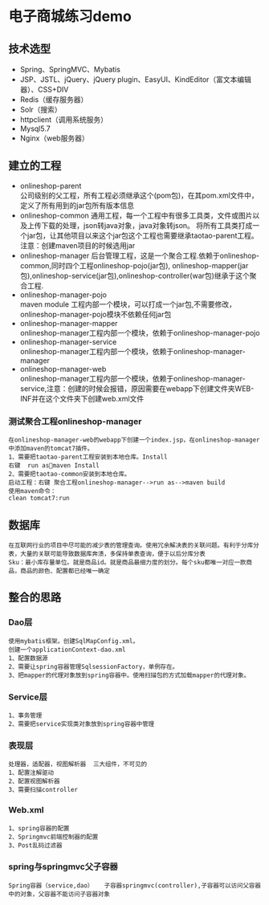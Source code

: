 # 电子商城练习demo

## 技术选型

* Spring、SpringMVC、Mybatis
* JSP、JSTL、jQuery、jQuery plugin、EasyUI、KindEditor（富文本编辑器）、CSS+DIV
* Redis（缓存服务器）
* Solr（搜索）
* httpclient（调用系统服务）
* Mysql5.7
* Nginx（web服务器）

## 建立的工程
* onlineshop-parent  
	公司级别的父工程，所有工程必须继承这个(pom包)，在其pom.xml文件中，定义了所有用到的jar包所有版本信息
* onlineshop-common
	 通用工程，每一个工程中有很多工具类，文件或图片以及上传下载的处理，json转java对象，java对象转json。
	将所有工具类打成一个jar包，让其他项目以来这个jar包这个工程也需要继承taotao-parent工程。注意：创建maven项目的时候选用jar
* onlineshop-manager
	后台管理工程，这是一个聚合工程.依赖于onlineshop-common,同时四个工程onlineshop-pojo(jar包),
	onlineshop-mapper(jar包),onlineshop-service(jar包),onlineshop-controller(war包)继承于这个聚合工程.
* onlineshop-manager-pojo  	
	maven module 工程内部一个模块，可以打成一个jar包,不需要修改，onlineshop-manager-pojo模块不依赖任何jar包
* onlineshop-manager-mapper  
    onlineshop-manager工程内部一个模块，依赖于onlineshop-manager-pojo  
* onlineshop-manager-service  
	onlineshop-manager工程内部一个模块，依赖于onlineshop-manager-manager  
* onlineshop-manager-web  
	onlineshop-manager工程内部一个模块，依赖于onlineshop-manager-service,注意：创建的时候会报错，原因需要在webapp下创建文件夹WEB-INF并在这个文件夹下创建web.xml文件

	
### 测试聚合工程onlineshop-manager  
	在onlineshop-manager-web的webapp下创建一个index.jsp，在onlineshop-manager中添加maven的tomcat7插件。  
	1、需要把taotao-parent工程安装到本地仓库。Install  
	右键  run asmaven Install  
	2、需要把taotao-common安装到本地仓库。  
	启动工程：右键 聚合工程onlineshop-manager-->run as-->maven build  
	使用maven命令：  
	clean tomcat7:run
	
## 数据库  
	在互联网行业的项目中尽可能的减少表的管理查询。使用冗余解决表的关联问题。有利于分库分表，大量的关联可能导致数据库奔溃，多保持单表查询，便于以后分库分表  
	Sku：最小库存量单位。就是商品id。就是商品最细力度的划分。每个sku都唯一对应一款商品，商品的颜色、配置都已经唯一确定
	
## 整合的思路
### Dao层
	使用mybatis框架。创建SqlMapConfig.xml。
	创建一个applicationContext-dao.xml
	1、配置数据源
	2、需要让spring容器管理SqlsessionFactory，单例存在。
	3、把mapper的代理对象放到spring容器中。使用扫描包的方式加载mapper的代理对象。
### Service层
	1、事务管理
	2、需要把service实现类对象放到spring容器中管理
### 表现层
	处理器，适配器，视图解析器  三大组件，不可见的
	1、配置注解驱动
	2、配置视图解析器
	3、需要扫描controller
### Web.xml
	1、spring容器的配置
	2、Springmvc前端控制器的配置
	3、Post乱码过滤器

### spring与springmvc父子容器	
	Spring容器（service,dao）   子容器springmvc(controller),子容器可以访问父容器中的对象，父容器不能访问子容器对象
	
	
	
	
	
	
	
	
	